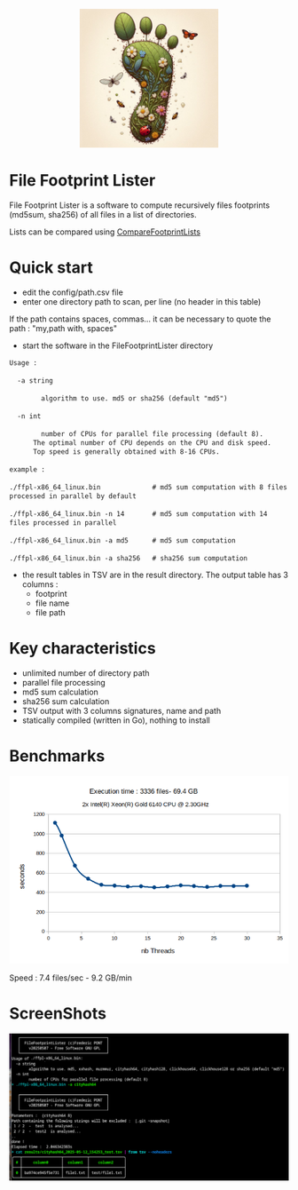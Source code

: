 <p align="center">
<img src="src/images/footprint.png" alt="drawing" width="250" height="250" />
</p>

#  File Footprint Lister
File Footprint Lister is a software to compute recursively files footprints (md5sum, sha256) of all files in a list of directories.

Lists can be compared using [CompareFootprintLists](https://github.com/FredPont/CompareFootprintLists)

# Quick start
- edit the config/path.csv file
- enter one directory path to scan, per line (no header in this table)

If the path contains spaces, commas... it can be necessary to quote the path : "my,path with, spaces" 
- start the software in the FileFootprintLister directory
```
Usage :

  -a string

        algorithm to use. md5 or sha256 (default "md5")

  -n int

    	number of CPUs for parallel file processing (default 8).
      The optimal number of CPU depends on the CPU and disk speed. 
      Top speed is generally obtained with 8-16 CPUs.

example :

./ffpl-x86_64_linux.bin             # md5 sum computation with 8 files processed in parallel by default

./ffpl-x86_64_linux.bin -n 14       # md5 sum computation with 14 files processed in parallel

./ffpl-x86_64_linux.bin -a md5      # md5 sum computation

./ffpl-x86_64_linux.bin -a sha256   # sha256 sum computation
```
- the result tables in TSV are in the result directory. The output table has 3 columns : 
  - footprint
  - file name
  - file path

# Key characteristics
- unlimited number of directory path
- parallel file processing
- md5 sum calculation
- sha256 sum calculation
- TSV output with 3 columns signatures, name and path
- statically compiled (written in Go), nothing to install 

# Benchmarks
![CLI](src/benchmark/benchmark.png)

Speed : 7.4 files/sec - 9.2 GB/min

# ScreenShots

![CLI](src/images/screenshot.png)
